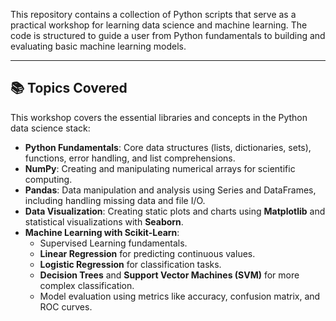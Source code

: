 
This repository contains a collection of Python scripts that serve as a practical workshop for learning data science and machine learning. The code is structured to guide a user from Python fundamentals to building and evaluating basic machine learning models.

---

## 📚 Topics Covered

This workshop covers the essential libraries and concepts in the Python data science stack:

* **Python Fundamentals**: Core data structures (lists, dictionaries, sets), functions, error handling, and list comprehensions.
* **NumPy**: Creating and manipulating numerical arrays for scientific computing.
* **Pandas**: Data manipulation and analysis using Series and DataFrames, including handling missing data and file I/O.
* **Data Visualization**: Creating static plots and charts using **Matplotlib** and statistical visualizations with **Seaborn**.
* **Machine Learning with Scikit-Learn**:
    * Supervised Learning fundamentals.
    * **Linear Regression** for predicting continuous values.
    * **Logistic Regression** for classification tasks.
    * **Decision Trees** and **Support Vector Machines (SVM)** for more complex classification.
    * Model evaluation using metrics like accuracy, confusion matrix, and ROC curves.
```sh

